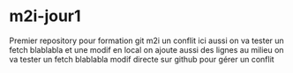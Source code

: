 # m2i-jour1
Premier repository pour formation git m2i
un conflit ici aussi
on va tester un fetch
blablabla
et une modif en local
on ajoute aussi des lignes au milieu
on va tester un fetch
blablabla
modif directe sur github pour gérer un conflit
